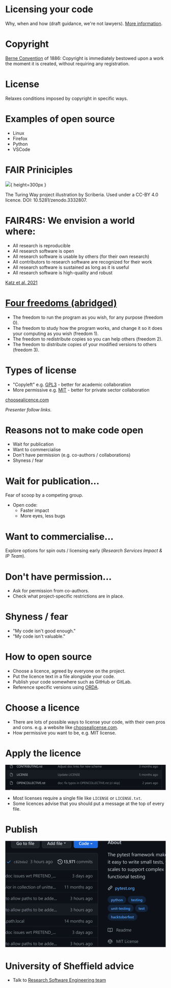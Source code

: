 # Licensing your code

<style> .reveal h1 { font-size: 2em; } </style>

Why, when and how (draft guidance, we're not lawyers). [More information](https://milliams.gitlab.io/software_engineering_best_practices/Licensing.html).


# Copyright

[Berne Convention](https://en.wikipedia.org/wiki/Berne_Convention) of 1886: Copyright is immediately bestowed upon a work the moment it is created, without requiring any registration.

# License

Relaxes conditions imposed by copyright in specific ways.

# Examples of open source

* Linux
* Firefox
* Python
* VSCode

# FAIR Priniciples

![](https://the-turing-way.netlify.app/_images/fair-principles.jpg){ height=300px }

The Turing Way project illustration by Scriberia. Used under a CC-BY 4.0 licence. DOI: 10.5281/zenodo.3332807.

# FAIR4RS: We envision a world where:

* All research is reproducible
* All research software is open
* All research software is usable by others (for their own research)
* All contributors to research software are recognized for their work
* All research software is sustained as long as it is useful
* All research software is high-quality and robust

[Katz et al. 2021](https://arxiv.org/ftp/arxiv/papers/2101/2101.10883.pdf)

# [Four freedoms (abridged)](https://www.gnu.org/philosophy/free-sw.en.html)

- The freedom to run the program as you wish, for any purpose (freedom 0).
- The freedom to study how the program works, and change it so it does your computing as you wish (freedom 1).
- The freedom to redistribute copies so you can help others (freedom 2).
- The freedom to distribute copies of your modified versions to others (freedom 3).

# Types of license

- "Copyleft" e.g. [GPL3](https://choosealicense.com/licenses/gpl-3.0/) - better for academic collaboration
- More permissive e.g. [MIT](https://choosealicense.com/licenses/mit/) - better for private sector collaboration

[choosealicence.com](choosealicence.com)

*Presenter follow links.*

# Reasons **not** to make code open

- Wait for publication
- Want to commercialise
- Don't have permission (e.g. co-authors / collaborations)
- Shyness / fear

# Wait for publication...

Fear of scoop by a competing group.

- Open code:
  - Faster impact
  - More eyes, less bugs

# Want to commercialise...

Explore options for spin outs / licensing early (*Research Services Impact & IP Team*).

# Don't have permission...

- Ask for permission from co-authors.
- Check what project-specific restrictions are in place.

# Shyness / fear

- "My code isn't good enough."
- "My code isn't valuable."

# How to open source

- Choose a licence, agreed by everyone on the project.
- Put the licence text in a file alongside your code.
- Publish your code somewhere such as GitHub or GitLab.
- Reference specific versions using [ORDA]().

# Choose a licence

- There are lots of possible ways to license your code, with their own pros and cons. e.g. a website like [choosealicense.com](https://choosealicense.com).
- How permissive you want to be, e.g. MIT license.

# Apply the licence

![](images/license-file.png)

- Most licenses require a single file like `LICENSE` or `LICENSE.txt`.
- Some licences advise that you should put a message at the top of every file.

# Publish

![](images/auto-license.png)

# University of Sheffield advice

- Talk to [Research Software Engineering team](https://rse.shef.ac.uk/)
